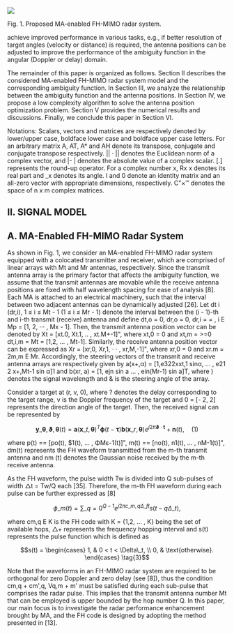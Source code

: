 ![](_page_0_Figure_1.jpeg)

Fig. 1. Proposed MA-enabled FH-MIMO radar system.

achieve improved performance in various tasks, e.g., if better resolution of target angles (velocity or distance) is required, the antenna positions can be adjusted to improve the performance of the ambiguity function in the angular (Doppler or delay) domain.

The remainder of this paper is organized as follows. Section II describes the considered MA-enabled FH-MIMO radar system model and the corresponding ambiguity function. In Section III, we analyze the relationship between the ambiguity function and the antenna positions. In Section IV, we propose a low complexity algorithm to solve the antenna position optimization problem. Section V provides the numerical results and discussions. Finally, we conclude this paper in Section VI.

Notations: Scalars, vectors and matrices are respectively denoted by lower/upper case, boldface lower case and boldface upper case letters. For an arbitrary matrix A, AT, A\* and AH denote its transpose, conjugate and conjugate transpose respectively. || · || denotes the Euclidean norm of a complex vector, and |- | denotes the absolute value of a complex scalar. [.] represents the round-up operator. For a complex number x, Rx x denotes its real part and \_x denotes its angle. I and 0 denote an identity matrix and an all-zero vector with appropriate dimensions, respectively. C"×™ denotes the space of n x m complex matrices.

## II. SIGNAL MODEL

## A. MA-Enabled FH-MIMO Radar System

As shown in Fig. 1, we consider an MA-enabled FH-MIMO radar system equipped with a colocated transmitter and receiver, which are comprised of linear arrays with Mt and Mr antennas, respectively. Since the transmit antenna array is the primary factor that affects the ambiguity function, we assume that the transmit antennas are movable while the receive antenna positions are fixed with half wavelength spacing for ease of analysis [8]. Each MA is attached to an electrical machinery, such that the interval between two adjacent antennas can be dynamically adjusted [26]. Let dt i (dr,i), 1 ≤ i ≤ Mt - 1 (1 ≤ i ≤ Mr - 1) denote the interval between the (i - 1)-th and i-th transmit (receive) antenna and define dt,o = 0, dr,o = 0, dr,i = = , i E Mp = [1, 2, ··· , Mx - 1]. Then, the transmit antenna position vector can be denoted by Xt = [xt.0, Xt.1, .. , xt.M+-1]", where xt,0 = 0 and xt,m = >=0 dt,i,m = Mt = [1,2, ... , Mt-1]. Similarly, the receive antenna position vector can be expressed as Xr = [xr,0, Xr,1, · · , xr,M,-1]", where xr,0 = 0 and xr.m = 2m,m E Mr. Accordingly, the steering vectors of the transmit and receive antenna arrays are respectively given by a(x+,α) = [1,e322xxt,1 sinα, ... , e21 2 x+,Mt-1 sin α]Ί and b(xr, a) = [1, ejn sin a ... , ein(Mr-1) sin a]T, where ) denotes the signal wavelength and & is the steering angle of the array.

Consider a target at (r, v, 0), where ? denotes the delay corresponding to the target range, v is the Doppler frequency of the target and 0 = [- 2, 2] represents the direction angle of the target. Then, the received signal can be represented by

$$\mathbf{y}\_{\boldsymbol{\theta},\boldsymbol{\vartheta},\boldsymbol{\theta}}(t) = \mathbf{a}(\mathbf{x}\_{t}, \boldsymbol{\theta})^{T} \boldsymbol{\phi}(t-\boldsymbol{\tau})\mathbf{b}(\mathbf{x}\_{r}, \boldsymbol{\theta})e^{j2\pi\boldsymbol{\vartheta}\cdot\boldsymbol{t}} + \mathbf{n}(t), \quad (1)$$

where p(t) == [po(t), \$1(t), ... , ΦΜε-1(t)]", m(t) == [no(t), n1(t), ... , nM-1(t)]", dm(t) represents the FH waveform transmitted from the m-th transmit antenna and nm (t) denotes the Gaussian noise received by the m-th receive antenna.

As the FH waveform, the pulse width Tw is divided into Q sub-pulses of width △t = Tw/Q each [35]. Therefore, the m-th FH waveform during each pulse can be further expressed as [8]

$$\phi\_m(t) = \sum\_{q=0}^{Q-1} e^{j2\pi c\_{m,q}\Delta\_f t} s(t - q\Delta\_t),\tag{2}$$

where cm,q E K is the FH code with K = {1,2, ... , K} being the set of available hops, △+ represents the frequency hopping interval and s(t) represents the pulse function which is defined as

$$s(t) = \begin{cases} 1, & 0 < t < \Delta\_t, \\ 0, & \text{otherwise}. \end{cases} \tag{3}$$

Note that the waveforms in an FH-MIMO radar system are required to be orthogonal for zero Doppler and zero delay (see [8]), thus the condition cm,q + cm',q, Vq,m + m' must be satisfied during each sub-pulse that comprises the radar pulse. This implies that the transmit antenna number Mt that can be employed is upper bounded by the hop number Q. In this paper, our main focus is to investigate the radar performance enhancement brought by MA, and the FH code is designed by adopting the method presented in [13].